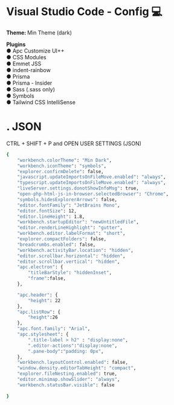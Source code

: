 <h1> Visual Studio Code - Config 💻</h1>
    <p>
        <b>Theme: </b> Min Theme (dark)
    </p>
    <div>
        <p>
            <b>Plugins</br></b>
            ● Apc Customize UI++ </br>
            ● CSS Modules </br>
            ● Emmet JSS </br>
            ● indent-rainbow </br>
            ● Prisma </br>
            ● Prisma - Insider </br>
            ● Sass (.sass only) </br>
            ● Symbols </br>
            ● Tailwind CSS IntelliSense </br>
        </p>
    </div>

<div>
    <h1> . JSON  </h1>
    <p> CTRL + SHIFT + P and OPEN USER SETTINGS (JSON)</p>

```bash
{
    "workbench.colorTheme": "Min Dark",
    "workbench.iconTheme": "symbols",
    "explorer.confirmDelete": false,
    "javascript.updateImportsOnFileMove.enabled": "always",
    "typescript.updateImportsOnFileMove.enabled": "always",
    "liveServer.settings.donotShowInfoMsg": true,
    "open-php-html-js-in-browser.selectedBrowser": "Chrome",
    "symbols.hidesExplorerArrows": false,
    "editor.fontFamily": "JetBrains Mono",
    "editor.fontSize": 12,
    "editor.lineHeight": 1.8,
    "workbench.startupEditor": "newUntitledFile",
    "editor.renderLineHighlight": "gutter",
    "workbench.editor.labelFormat": "short",
    "explorer.compactFolders": false,
    "breadcrumbs.enabled": false,
    "workbench.activityBar.location": "hidden",
    "editor.scrollbar.horizontal": "hidden",
    "editor.scrollbar.vertical": "hidden",
    "apc.electron": {
        "titleBarStyle": "hiddenInset",
        "frame":false,
    },

    "apc.header": {
        "height": 22
    },
    "apc.listRow": {
        "height":26
    },
    "apc.font.family": "Arial",
    "apc.stylesheet": {
        ".title-label > h2" : "display:none",
        ".editor-actions":"display:none",
        ".pane-body":"padding: 0px",
    },
    "workbench.layoutControl.enabled": false,
    "window.density.editorTabHeight": "compact",
    "explorer.fileNesting.enabled": true,
    "editor.minimap.showSlider": "always",
    "workbench.statusBar.visible": false
    
}
```
</div>

